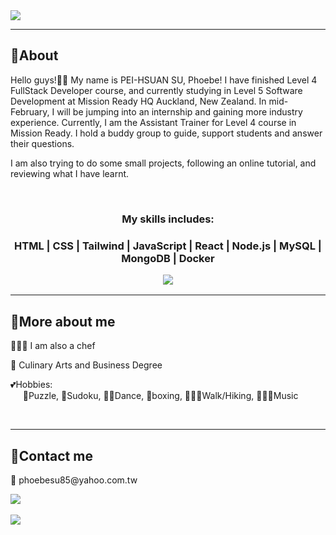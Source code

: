 <img src="https://readme-typing-svg.demolab.com?font=Fira+Code&pause=1000&width=435&lines=👋+Welcome+to+Phoebe's+GitHub"/>

<hr>
<h2><b>🔹About </b></h2>
<p>
Hello guys!🙌🏻 My name is PEI-HSUAN SU, Phoebe! I have finished Level 4 FullStack Developer course, and currently studying in Level 5 Software Development at Mission Ready HQ Auckland, New Zealand. In mid-February, I will be jumping into an internship and gaining more industry experience.
Currently, I am the Assistant Trainer for Level 4 course in Mission Ready. I hold a buddy group to guide, support students and answer their questions.

I am also trying to do some small projects, following an online tutorial, and reviewing what I have learnt.


<br/>
<h3 align="center""><b>My skills includes:</b><h3>
 <p  align="center">HTML | CSS | Tailwind | JavaScript | React | Node.js | MySQL | MongoDB | Docker
<p align="center"><a href="https://skillicons.dev" align="center">
<img src="https://skillicons.dev/icons?i=html,css,tailwind,js,react,nodejs,mysql,mongodb,materialui,github,githubactions,docker"  />
</a></p>
</p>

<hr/>
<h2><b>🔹More about me</b></h2>
<p>👩🏻‍🍳 I am also a chef</P>
<p>📜 Culinary Arts and Business Degree</p>
<p>💕Hobbies:</br>&nbsp&nbsp&nbsp&nbsp 🧩Puzzle, 🔢Sudoku, 💃🏻Dance, 🥊boxing, 🚶🏻‍♀️Walk/Hiking,  🎹🎻🎤Music </p><br/>

<hr>
<h2><b>🔹Contact me</b></h2>
<p >📧 phoebesu85@yahoo.com.tw </p>
<a href="https://www.linkedin.com/in/phoebe-su/"><img src="https://skillicons.dev/icons?i=linkedin"/></a><br/><br/>
<img src="https://api.accredible.com/v1/frontend/credential_website_embed_image/certificate/62785817"/>
